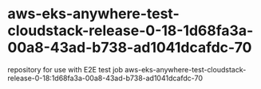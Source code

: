 # aws-eks-anywhere-test-cloudstack-release-0-18-1d68fa3a-00a8-43ad-b738-ad1041dcafdc-70
repository for use with E2E test job aws-eks-anywhere-test-cloudstack-release-0-18:1d68fa3a-00a8-43ad-b738-ad1041dcafdc-70
